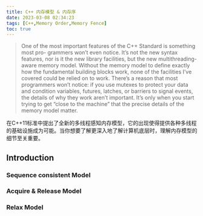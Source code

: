 ```yaml
---
title: C++ 内存模型 & 内存序
date: 2023-03-08 02:34:23
tags: [C++,Memory Order,Memory Fence]
toc: true
---
```


> One of the most important features of the C++ Standard is something most pro- grammers won’t even notice. It’s not the new syntax features, nor is it the new library facilities, but the new multithreading-aware memory model. Without the memory model to define exactly how the fundamental building blocks work, none of the facilities I’ve covered could be relied on to work. There’s a reason that most programmers won’t notice: if you use mutexes to protect your data and condition variables, futures, latches, or barriers to signal events, the details of why they work aren’t important. It’s only when you start trying to get “close to the machine” that the precise details of the memory model matter.

在C++11标准中提出了全新的多线程感知内存模型，它的出现使得提供各种多线程的基础设施成为可能。当你想要了解更深入地了解计算机底层时，理解内存模型的细节至关重要。

## Introduction

### Sequence consistent Model

### Acquire & Release Model

### Relax Model
